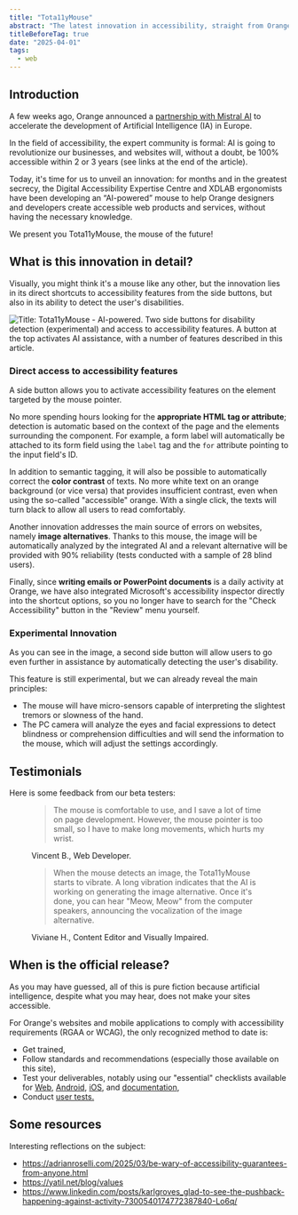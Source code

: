 ```yaml
---
title: "Tota11yMouse"
abstract: "The latest innovation in accessibility, straight from Orange's labs"
titleBeforeTag: true
date: "2025-04-01"
tags:
  - web
---
```


## Introduction
A few weeks ago, Orange announced a <a href="https://newsroom.orange.com/orange-and-mistral-ai-join-forces-to-accelerate-artificial-intelligence-development-in-europe/?lang=eng">partnership with Mistral AI</a> to accelerate the development of Artificial Intelligence (IA) in Europe.

In the field of accessibility, the expert community is formal: AI is going to revolutionize our businesses, and websites will, without a doubt, be 100% accessible within 2 or 3 years (see links at the end of the article).

Today, it's time for us to unveil an innovation: for months and in the greatest secrecy, the Digital Accessibility Expertise Centre and XDLAB ergonomists have been developing an “AI-powered” mouse to help Orange designers and developers create accessible web products and services, without having the necessary knowledge.

We present you Tota11yMouse, the mouse of the future!


##  What is this innovation in detail?
Visually, you might think it's a mouse like any other, but the innovation lies in its direct shortcuts to accessibility features from the side buttons, but also in its ability to detect the user's disabilities.

![Title: Tota11yMouse - AI-powered. Two side buttons for disability detection (experimental) and access to accessibility features. A button at the top activates AI assistance, with a number of features described in this article.](../images/TotallyMouse_en.png)


### Direct access to accessibility features
A side button allows you to activate accessibility features on the element targeted by the mouse pointer.

No more spending hours looking for the <strong>appropriate HTML tag or attribute</strong>; detection is automatic based on the context of the page and the elements surrounding the component. 
For example, a form label will automatically be attached to its form field using the <code>label</code> tag and the <code>for</code> attribute pointing to the input field's ID.

In addition to semantic tagging, it will also be possible to automatically correct the <strong>color contrast</strong> of texts.
No more white text on an orange background (or vice versa) that provides insufficient contrast, even when using the so-called "accessible" orange. With a single click, the texts will turn black to allow all users to read comfortably.

Another innovation addresses the main source of errors on websites, namely <strong>image alternatives</strong>. 
Thanks to this mouse, the image will be automatically analyzed by the integrated AI and a relevant alternative will be provided with 90% reliability (tests conducted with a sample of 28 blind users).

Finally, since <strong>writing emails or PowerPoint documents</strong> is a daily activity at Orange, we have also integrated Microsoft's accessibility inspector directly into the shortcut options, so you no longer have to search for the "Check Accessibility" button in the "Review" menu yourself.


### Experimental Innovation
As you can see in the image, a second side button will allow users to go even further in assistance by automatically detecting the user's disability.

This feature is still experimental, but we can already reveal the main principles:

- The mouse will have micro-sensors capable of interpreting the slightest tremors or slowness of the hand.
- The PC camera will analyze the eyes and facial expressions to detect blindness or comprehension difficulties and will send the information to the mouse, which will adjust the settings accordingly.

## Testimonials
Here is some feedback from our beta testers:
<figure><blockquote class="blockquote"><p>The mouse is comfortable to use, and I save a lot of time on page development. However, the mouse pointer is too small, so I have to make long movements, which hurts my wrist.</p></blockquote><figcaption class="blockquote-footer">Vincent B., Web Developer.</figcaption></figure>
<figure><blockquote class="blockquote"><p>When the mouse detects an image, the Tota11yMouse starts to vibrate. A long vibration indicates that the AI is working on generating the image alternative. Once it's done, you can hear "Meow, Meow" from the computer speakers, announcing the vocalization of the image alternative.</p></blockquote><figcaption class="blockquote-footer">Viviane H., Content Editor and Visually Impaired.</figcaption></figure>

## When is the official release?
As you may have guessed, all of this is pure fiction because artificial intelligence, despite what you may hear, does not make your sites accessible.

For Orange's websites and mobile applications to comply with accessibility requirements (RGAA or WCAG), the only recognized method to date is:
- Get trained,
- Follow standards and recommendations (especially those available on this site),
- Test your deliverables, notably using our "essential" checklists available for <a href=/en/web/must-haves-checklist>Web</a>, <a href=/en/mobile/android/checklist>Android</a>, <a href=/en/mobile/ios/checklist>iOS</a>, and <a href=/en/content-and-communication/must-haves>documentation</a>,
- Conduct <a href="/en/accessibility-user-testing/#accessibility-user-testing">user tests.</a>

## Some resources
Interesting reflections on the subject:
- https://adrianroselli.com/2025/03/be-wary-of-accessibility-guarantees-from-anyone.html
- https://yatil.net/blog/values
- https://www.linkedin.com/posts/karlgroves_glad-to-see-the-pushback-happening-against-activity-7300540174772387840-Lo6q/
